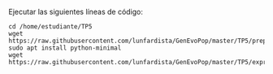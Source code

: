 Ejecutar las siguientes líneas de código:
```
cd /home/estudiante/TP5
wget https://raw.githubusercontent.com/lunfardista/GenEvoPop/master/TP5/prepDE.py
sudo apt install python-minimal
wget https://raw.githubusercontent.com/lunfardista/GenEvoPop/master/TP5/expresion.R
```
